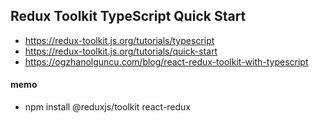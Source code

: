 ## Redux Toolkit TypeScript Quick Start

- https://redux-toolkit.js.org/tutorials/typescript
- https://redux-toolkit.js.org/tutorials/quick-start
- https://ogzhanolguncu.com/blog/react-redux-toolkit-with-typescript

#### memo

- npm install @reduxjs/toolkit react-redux
